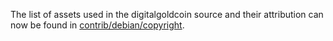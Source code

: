 The list of assets used in the digitalgoldcoin source and their attribution can now be found in [contrib/debian/copyright](../contrib/debian/copyright).

